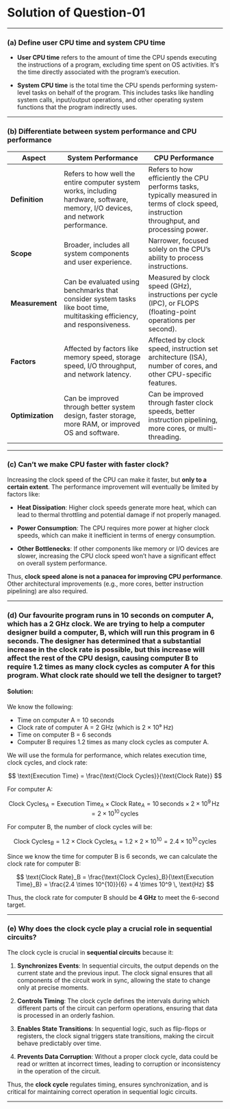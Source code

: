 # Solution of Question-01

---

### (a) Define user CPU time and system CPU time

* **User CPU time** refers to the amount of time the CPU spends executing the instructions of a program, excluding time spent on OS activities. It's the time directly associated with the program’s execution.

* **System CPU time** is the total time the CPU spends performing system-level tasks on behalf of the program. This includes tasks like handling system calls, input/output operations, and other operating system functions that the program indirectly uses.

---

### (b) Differentiate between system performance and CPU performance

| **Aspect**       | **System Performance**                                                                                                           | **CPU Performance**                                                                                                                         |
| ---------------- | -------------------------------------------------------------------------------------------------------------------------------- | ------------------------------------------------------------------------------------------------------------------------------------------- |
| **Definition**   | Refers to how well the entire computer system works, including hardware, software, memory, I/O devices, and network performance. | Refers to how efficiently the CPU performs tasks, typically measured in terms of clock speed, instruction throughput, and processing power. |
| **Scope**        | Broader, includes all system components and user experience.                                                                     | Narrower, focused solely on the CPU’s ability to process instructions.                                                                      |
| **Measurement**  | Can be evaluated using benchmarks that consider system tasks like boot time, multitasking efficiency, and responsiveness.        | Measured by clock speed (GHz), instructions per cycle (IPC), or FLOPS (floating-point operations per second).                               |
| **Factors**      | Affected by factors like memory speed, storage speed, I/O throughput, and network latency.                                       | Affected by clock speed, instruction set architecture (ISA), number of cores, and other CPU-specific features.                              |
| **Optimization** | Can be improved through better system design, faster storage, more RAM, or improved OS and software.                             | Can be improved through faster clock speeds, better instruction pipelining, more cores, or multi-threading.                                 |


---

### (c) Can’t we make CPU faster with faster clock?

Increasing the clock speed of the CPU can make it faster, but **only to a certain extent**. The performance improvement will eventually be limited by factors like:

* **Heat Dissipation**: Higher clock speeds generate more heat, which can lead to thermal throttling and potential damage if not properly managed.

* **Power Consumption**: The CPU requires more power at higher clock speeds, which can make it inefficient in terms of energy consumption.

* **Other Bottlenecks**: If other components like memory or I/O devices are slower, increasing the CPU clock speed won’t have a significant effect on overall system performance.

Thus, **clock speed alone is not a panacea for improving CPU performance**. Other architectural improvements (e.g., more cores, better instruction pipelining) are also required.

---

### (d) Our favourite program runs in 10 seconds on computer A, which has a 2 GHz clock. We are trying to help a computer designer build a computer, B, which will run this program in 6 seconds. The designer has determined that a substantial increase in the clock rate is possible, but this increase will affect the rest of the CPU design, causing computer B to require 1.2 times as many clock cycles as computer A for this program. What clock rate should we tell the designer to target?

#### Solution:

We know the following:

* Time on computer A = 10 seconds
* Clock rate of computer A = 2 GHz (which is 2 × 10⁹ Hz)
* Time on computer B = 6 seconds
* Computer B requires 1.2 times as many clock cycles as computer A.

We will use the formula for performance, which relates execution time, clock cycles, and clock rate:

$$
\text{Execution Time} = \frac{\text{Clock Cycles}}{\text{Clock Rate}}
$$

For computer A:

$$
\text{Clock Cycles}_A = \text{Execution Time}_A \times \text{Clock Rate}_A = 10 \, \text{seconds} \times 2 \times 10^9 \, \text{Hz} = 2 \times 10^{10} \, \text{cycles}
$$

For computer B, the number of clock cycles will be:

$$
\text{Clock Cycles}_B = 1.2 \times \text{Clock Cycles}_A = 1.2 \times 2 \times 10^{10} = 2.4 \times 10^{10} \, \text{cycles}
$$

Since we know the time for computer B is 6 seconds, we can calculate the clock rate for computer B:

$$
\text{Clock Rate}_B = \frac{\text{Clock Cycles}_B}{\text{Execution Time}_B} = \frac{2.4 \times 10^{10}}{6} = 4 \times 10^9 \, \text{Hz}
$$

Thus, the clock rate for computer B should be **4 GHz** to meet the 6-second target.

---

### (e) Why does the clock cycle play a crucial role in sequential circuits?

The clock cycle is crucial in **sequential circuits** because it:

1. **Synchronizes Events**: In sequential circuits, the output depends on the current state and the previous input. The clock signal ensures that all components of the circuit work in sync, allowing the state to change only at precise moments.

2. **Controls Timing**: The clock cycle defines the intervals during which different parts of the circuit can perform operations, ensuring that data is processed in an orderly fashion.

3. **Enables State Transitions**: In sequential logic, such as flip-flops or registers, the clock signal triggers state transitions, making the circuit behave predictably over time.

4. **Prevents Data Corruption**: Without a proper clock cycle, data could be read or written at incorrect times, leading to corruption or inconsistency in the operation of the circuit.

Thus, the **clock cycle** regulates timing, ensures synchronization, and is critical for maintaining correct operation in sequential logic circuits.

---


